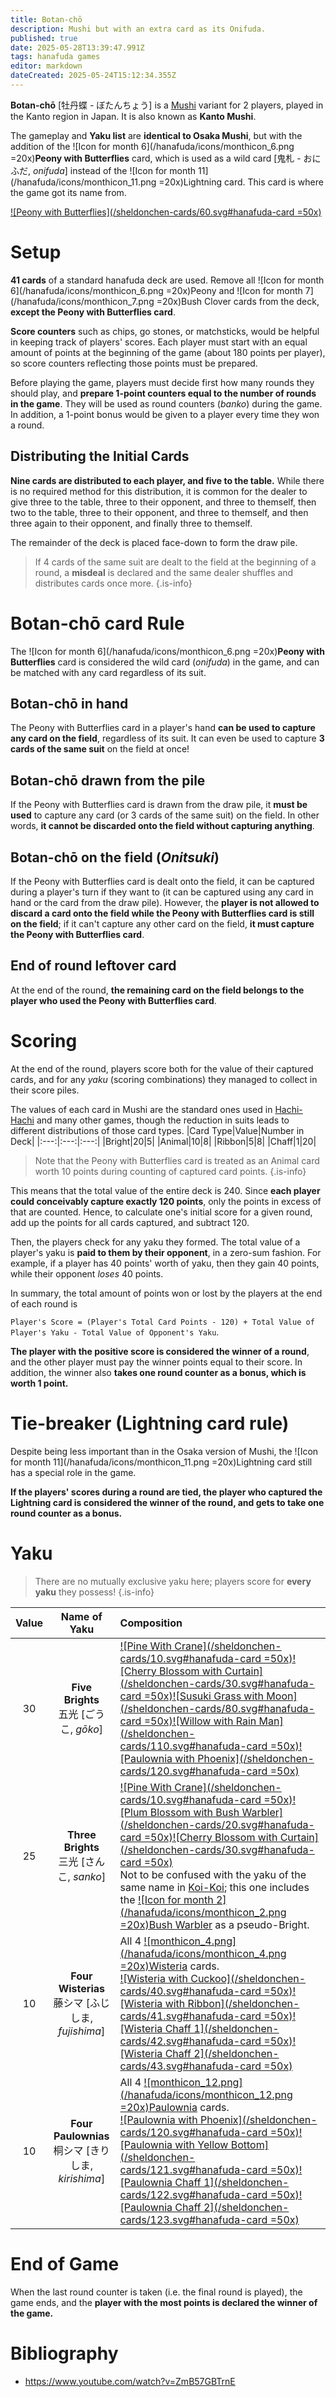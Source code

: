 ```yaml
---
title: Botan-chō
description: Mushi but with an extra card as its Onifuda.
published: true
date: 2025-05-28T13:39:47.991Z
tags: hanafuda games
editor: markdown
dateCreated: 2025-05-24T15:12:34.355Z
---
```


**Botan-chō** [牡丹蝶 - ぼたんちょう] is a [Mushi](/en/hanafuda/games/mushi) variant for 2 players, played in the Kanto region in Japan. It is also known as **Kanto Mushi**.

The gameplay and **Yaku list** are **identical to Osaka Mushi**, but with the addition of the ![Icon for month 6](/hanafuda/icons/monthicon_6.png =20x)**Peony with Butterflies** card, which is used as a wild card [鬼札 - おにふだ, *onifuda*] instead of the ![Icon for month 11](/hanafuda/icons/monthicon_11.png =20x)Lightning card. This card is where the game got its name from.

[![Peony with Butterflies](/sheldonchen-cards/60.svg#hanafuda-card =50x)](/en/hanafuda/suits/peony#butterflies)

# Setup
**41 cards** of a standard hanafuda deck are used. Remove all ![Icon for month 6](/hanafuda/icons/monthicon_6.png =20x)Peony and ![Icon for month 7](/hanafuda/icons/monthicon_7.png =20x)Bush Clover cards from the deck, **except the Peony with Butterflies card**.

**Score counters** such as chips, go stones, or matchsticks, would be helpful in keeping track of players' scores. Each player must start with an equal amount of points at the beginning of the game (about 180 points per player), so score counters reflecting those points must be prepared.

Before playing the game, players must decide first how many rounds they should play, and **prepare 1-point counters equal to the number of rounds in the game**. They will be used as round counters (*banko*) during the game. In addition, a 1-point bonus would be given to a player every time they won a round.

## Distributing the Initial Cards
**Nine cards are distributed to each player, and five to the table.** While there is no required method for this distribution, it is common for the dealer to give three to the table, three to their opponent, and three to themself, then two to the table, three to their opponent, and three to themself, and then three again to their opponent, and finally three to themself.

The remainder of the deck is placed face-down to form the draw pile.

>If 4 cards of the same suit are dealt to the field at the beginning of a round, a **misdeal** is declared and the same dealer shuffles and distributes cards once more.
{.is-info}

# Botan-chō card Rule
The ![Icon for month 6](/hanafuda/icons/monthicon_6.png =20x)**Peony with Butterflies** card is considered the wild card (*onifuda*) in the game, and can be matched with any card regardless of its suit.

## Botan-chō in hand
The Peony with Butterflies card in a player's hand **can be used to capture any card on the field**, regardless of its suit. It can even be used to capture **3 cards of the same suit** on the field at once!

## Botan-chō drawn from the pile
If the Peony with Butterflies card is drawn from the draw pile, it **must be used** to capture any card (or 3 cards of the same suit) on the field. In other words, **it cannot be discarded onto the field without capturing anything**.

## Botan-chō on the field (*Onitsuki*)
If the Peony with Butterflies card is dealt onto the field, it can be captured during a player's turn if they want to (it can be captured using any card in hand or the card from the draw pile). However, the **player is not allowed to discard a card onto the field while the Peony with Butterflies card is still on the field**; if it can't capture any other card on the field, **it must capture the Peony with Butterflies card**.

## End of round leftover card
At the end of the round, **the remaining card on the field belongs to the player who used the Peony with Butterflies card**.

# Scoring
At the end of the round, players score both for the value of their captured cards, and for any *yaku* (scoring combinations) they managed to collect in their score piles.

The values of each card in Mushi are the standard ones used in [Hachi-Hachi](/en/hanafuda/games/hachi-hachi) and many other games, though the reduction in suits leads to different distributions of those card types.
|Card Type|Value|Number in Deck|
|:---:|:---:|:---:|
|Bright|20|5|
|Animal|10|8|
|Ribbon|5|8|
|Chaff|1|20|

>Note that the Peony with Butterflies card is treated as an Animal card worth 10 points during counting of captured card points.
{.is-info}

This means that the total value of the entire deck is 240. Since **each player could conceivably capture exactly 120 points**, only the points in excess of that are counted. Hence, to calculate one's initial score for a given round, add up the points for all cards captured, and subtract 120.

Then, the players check for any yaku they formed. The total value of a player's yaku is **paid to them by their opponent**, in a zero-sum fashion. For example, if a player has 40 points' worth of yaku, then they gain 40 points, while their opponent *loses* 40 points.

In summary, the total amount of points won or lost by the players at the end of each round is

`Player's Score = (Player's Total Card Points - 120) + Total Value of Player's Yaku - Total Value of Opponent's Yaku`.

**The player with the positive score is considered the winner of a round**, and the other player must pay the winner points equal to their score. In addition, the winner also **takes one round counter as a bonus, which is worth 1 point.**

# Tie-breaker (Lightning card rule)
Despite being less important than in the Osaka version of Mushi, the ![Icon for month 11](/hanafuda/icons/monthicon_11.png =20x)Lightning card still has a special role in the game.

**If the players' scores during a round are tied, the player who captured the Lightning card is considered the winner of the round, and gets to take one round counter as a bonus.**

# Yaku
>There are no mutually exclusive yaku here; players score for **every yaku** they possess!
{.is-info}

|Value|Name of Yaku|Composition|
|:---:|:---:|:---|
|30|**Five Brights**<br>五光 [ごうこ, *gōko*]|[![Pine With Crane](/sheldonchen-cards/10.svg#hanafuda-card =50x)](/en/hanafuda/suits/pine#crane-with-sun)[![Cherry Blossom with Curtain](/sheldonchen-cards/30.svg#hanafuda-card =50x)](/en/hanafuda/suits/cherry-blossom#flower-viewing-curtain)[![Susuki Grass with Moon](/sheldonchen-cards/80.svg#hanafuda-card =50x)](/en/hanafuda/suits/susuki-grass#full-moon)[![Willow with Rain Man](/sheldonchen-cards/110.svg#hanafuda-card =50x)](/en/hanafuda/suits/willow#rain-man)[![Paulownia with Phoenix](/sheldonchen-cards/120.svg#hanafuda-card =50x)](/en/hanafuda/suits/paulownia#phoenix)|
|25|**Three Brights**<br>三光 [さんこ, *sanko*]|[![Pine With Crane](/sheldonchen-cards/10.svg#hanafuda-card =50x)](/en/hanafuda/suits/pine#crane-with-sun)[![Plum Blossom with Bush Warbler](/sheldonchen-cards/20.svg#hanafuda-card =50x)](/en/hanafuda/suits/plum-blossom#bush-warbler)[![Cherry Blossom with Curtain](/sheldonchen-cards/30.svg#hanafuda-card =50x)](/en/hanafuda/suits/cherry-blossom#flower-viewing-curtain)<br>Not to be confused with the yaku of the same name in [Koi-Koi](/en/hanafuda/games/koi-koi); this one includes the [![Icon for month 2](/hanafuda/icons/monthicon_2.png =20x)Bush Warbler](/en/hanafuda/suits/plum-blossom#bush-warbler) as a pseudo-Bright.|
|10|**Four Wisterias**<br>藤シマ [ふじしま, *fujishima*]|All 4 [![monthicon_4.png](/hanafuda/icons/monthicon_4.png =20x)Wisteria](/en/hanafuda/suits/wisteria) cards.<br>[![Wisteria with Cuckoo](/sheldonchen-cards/40.svg#hanafuda-card =50x)](/en/hanafuda/suits/wisteria#cuckoo-with-crescent-moon)[![Wisteria with Ribbon](/sheldonchen-cards/41.svg#hanafuda-card =50x)](/en/hanafuda/suits/wisteria#plain-ribbon)[![Wisteria Chaff 1](/sheldonchen-cards/42.svg#hanafuda-card =50x)](/en/hanafuda/suits/wisteria#chaff)[![Wisteria Chaff 2](/sheldonchen-cards/43.svg#hanafuda-card =50x)](/en/hanafuda/suits/wisteria#chaff)|
|10|**Four Paulownias**<br>桐シマ [きりしま, *kirishima*]|All 4 [![monthicon_12.png](/hanafuda/icons/monthicon_12.png =20x)Paulownia](/en/hanafuda/suits/paulownia) cards.<br>[![Paulownia with Phoenix](/sheldonchen-cards/120.svg#hanafuda-card =50x)](/en/hanafuda/suits/paulownia#phoenix)[![Paulownia with Yellow Bottom](/sheldonchen-cards/121.svg#hanafuda-card =50x)](/en/hanafuda/suits/paulownia#yellow-bottom-chaff)[![Paulownia Chaff 1](/sheldonchen-cards/122.svg#hanafuda-card =50x)](/en/hanafuda/suits/paulownia#other-chaff)[![Paulownia Chaff 2](/sheldonchen-cards/123.svg#hanafuda-card =50x)](/en/hanafuda/suits/paulownia#other-chaff)|

# End of Game
When the last round counter is taken (i.e. the final round is played), the game ends, and the **player with the most points is declared the winner of the game.**

# Bibliography
- https://www.youtube.com/watch?v=ZmB57GBTrnE